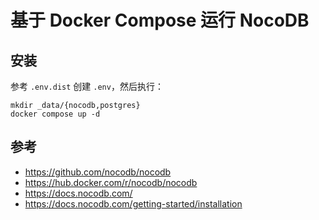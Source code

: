 # 基于 Docker Compose 运行 NocoDB

## 安装

参考 `.env.dist` 创建 `.env`，然后执行：

    mkdir _data/{nocodb,postgres}
    docker compose up -d

## 参考

- https://github.com/nocodb/nocodb
- https://hub.docker.com/r/nocodb/nocodb
- https://docs.nocodb.com/
- https://docs.nocodb.com/getting-started/installation
